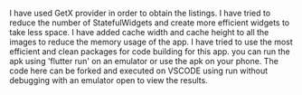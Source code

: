 I have used GetX provider in order to obtain the listings. I have tried to reduce the number of StatefulWidgets and create more efficient widgets to take less space. I have added cache width and cache height to all the images to reduce the memory usage of the app. I have tried to use the most efficient and clean packages for code building for this app. you can run the apk using 'flutter run' on an emulator or use the apk on your phone. The code here can be forked and executed on VSCODE using run without debugging with an emulator open to view the results.
